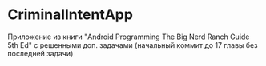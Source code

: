 # CriminalIntentApp
Приложение из книги "Android Programming The Big Nerd Ranch Guide 5th Ed" с решенными доп. задачами (начальный коммит до 17 главы без последней задачи)
